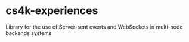 # cs4k-experiences
Library for the use of Server-sent events and WebSockets in multi-node backends systems